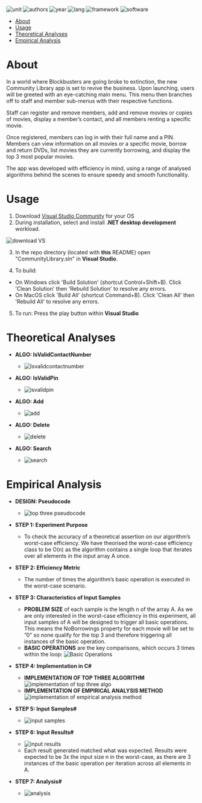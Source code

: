 ![unit](https://img.shields.io/badge/Unit-Algorithms%20and%20Complexity-yellowgreen?style=plastic)
![authors](https://img.shields.io/badge/Authors-Johnny%20n%20Jamie-yellow?style=plastic)
![year](https://img.shields.io/badge/Year-2022-lightgrey?style=plastic)
![lang](https://img.shields.io/badge/Language-C%20Sharp-informational?style=plastic&logo=C%20Sharp)
![framework](https://img.shields.io/badge/Framework-.NET-informational?style=plastic&logo=.NET)
![software](https://img.shields.io/badge/IDE-Visual%20Studio-blueviolet?style=plastic&logo=visual%20studio)

- [About](#about)
- [Usage](#usage)
- [Theoretical Analyses](#theoretical-analyses)
- [Empirical Analysis](#empirical-analysis)

# **About**
In a world where Blockbusters are going broke to extinction, the new Community Library app is set
to revive the business. Upon launching, users will be greeted with an eye-catching main menu. This
menu then branches off to staff and member sub-menus with their respective functions.

Staff can register and remove members, add and remove movies or copies of movies, display a member’s
contact, and all members renting a specific movie.

Once registered, members can log in with their full name and a PIN. Members can view information
on all movies or a specific movie, borrow and return DVDs, list movies they are currently borrowing,
and display the top 3 most popular movies.

The app was developed with efficiency in mind, using a range of analysed algorithms behind the
scenes to ensure speedy and smooth functionality.

# **Usage**
1. Download [Visual Studio Community](https://visualstudio.microsoft.com/downloads/) for your OS
2. During installation, select and install **.NET desktop development** workload.

![download VS](/img/download-vs.png)

3. In the repo directory (located with **this** README) open "CommunityLibrary.sln" in **Visual Studio**.

4. To build:
- On Windows click 'Build Solution' (shortcut Control+Shift+B). Click 'Clean Solution' then 'Rebuild Solution' to resolve any errors.
- On MacOS click 'Build All' (shortcut Command+B). Click 'Clean All' then 'Rebuild All' to resolve any errors.

5. To run: Press the play button within **Visual Studio**

# **Theoretical Analyses**
- **ALGO: IsValidContactNumber**
    - ![Isvalidcontactnumber](/img/isvalidcontactnumber.png)

- **ALGO: IsValidPin**
    - ![isvalidpin](/img/isvalidpin.png)

- **ALGO: Add**
    - ![add](/img/add.png)

- **ALGO: Delete**
    - ![delete](/img/delete.png)

- **ALGO: Search**
    - ![search](/img/search.png)


# **Empirical Analysis**
- **DESIGN: Pseudocode**
    - ![top three pseudocode](/img/top-three-pseudocode.png)

- **STEP 1: Experiment Purpose**
    - To check the accuracy of a theoretical assertion on our algorithm’s worst-case efficiency. We have theorised the worst-case efficiency class to be O(n) as the algorithm contains a single loop that iterates over all elements in the input array A once.

- **STEP 2: Efficiency Metric**
    - The number of times the algorithm’s basic operation is executed in the worst-case scenario.

- **STEP 3: Characteristics of Input Samples**
    - **PROBLEM SIZE** of each sample is the length n of the array A. As we are only interested in the worst-case efficiency in this experiment, all input samples of A will be designed to trigger all basic operations. This means the NoBorrowings property for each movie will be set to ”0” so none qualify for the top 3 and therefore triggering all instances of the basic operation.
    - **BASIC OPERATIONS** are the key comparisons, which occurs 3 times within the loop: ![Basic Operations](/img/basic-ops.png)

- **STEP 4: Implementation in C#**
    - **IMPLEMENTATION OF TOP THREE ALGORITHM** ![implementation of top three algo](/img/top-three.png)
    - **IMPLEMENTATION OF EMPIRICAL ANALYSIS METHOD** ![implementation of empirical analysis method](/img/empirical.png)

- **STEP 5: Input Samples#**
    - ![input samples](/img/samples.png)

- **STEP 6: Input Results#**
    - ![input results](/img/results.png)
    - Each result generated matched what was expected. Results were expected to be 3x the input size n in the worst-case, as there are 3 instances of the basic operation per iteration across all elements in A.

- **STEP 7: Analysis#**
    - ![analysis](/img/analysis.png)
